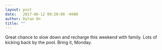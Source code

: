 ```yaml
---
layout: post
date:   2017-06-12 00:20:00 -0400
author: Dylan On
title: ""
---
```


Great chance to slow down and recharge this weekend with family. Lots of kicking back by the pool. Bring it, Monday.